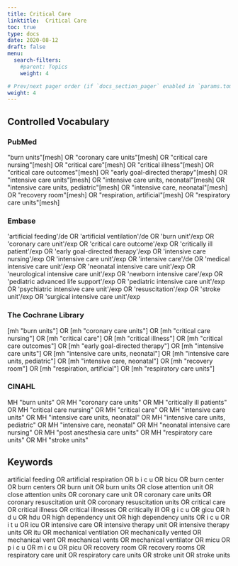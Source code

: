 ```yaml
---
title: Critical Care
linktitle:  Critical Care
toc: true
type: docs
date: 2020-08-12
draft: false
menu:
  search-filters:
    #parent: Topics
    weight: 4

# Prev/next pager order (if `docs_section_pager` enabled in `params.toml`)
weight: 4
---
```


## Controlled Vocabulary

### PubMed

"burn units"[mesh] OR "coronary care units"[mesh] OR "critical care nursing"[mesh] OR "critical care"[mesh] OR "critical illness"[mesh] OR "critical care outcomes"[mesh] OR "early goal-directed therapy"[mesh] OR "intensive care units"[mesh] OR "intensive care units, neonatal"[mesh] OR "intensive care units, pediatric"[mesh] OR "intensive care, neonatal"[mesh] OR "recovery room"[mesh] OR "respiration, artificial"[mesh] OR "respiratory care units"[mesh] 

### Embase

'artificial feeding'/de OR 'artificial ventilation'/de OR 'burn unit'/exp OR 'coronary care unit'/exp OR 'critical care outcome'/exp OR 'critically ill patient'/exp OR 'early goal-directed therapy'/exp OR 'intensive care nursing'/exp OR 'intensive care unit'/exp OR 'intensive care'/de OR 'medical intensive care unit'/exp OR 'neonatal intensive care unit'/exp OR 'neurological intensive care unit'/exp OR 'newborn intensive care'/exp OR 'pediatric advanced life support'/exp OR 'pediatric intensive care unit'/exp OR 'psychiatric intensive care unit'/exp OR 'resuscitation'/exp OR 'stroke unit'/exp OR 'surgical intensive care unit'/exp

### The Cochrane Library

[mh "burn units"] OR [mh "coronary care units"] OR [mh "critical care nursing"] OR [mh "critical care"] OR [mh "critical illness"] OR [mh "critical care outcomes"] OR [mh "early goal-directed therapy"] OR [mh "intensive care units"] OR [mh "intensive care units, neonatal"] OR [mh "intensive care units, pediatric"] OR [mh "intensive care, neonatal"] OR [mh "recovery room"] OR [mh "respiration, artificial"] OR [mh "respiratory care units"] 

### CINAHL

MH "burn units" OR MH "coronary care units" OR MH "critically ill patients" OR MH "critical care nursing" OR MH "critical care" OR MH "intensive care units" OR MH "intensive care units, neonatal" OR MH "intensive care units, pediatric" OR MH "intensive care, neonatal" OR MH "neonatal intensive care nursing" OR MH "post anesthesia care units" OR MH "respiratory care units" OR MH "stroke units" 

## Keywords

artificial feeding OR artificial respiration OR b i c u OR bicu OR burn center OR burn centers OR burn unit OR burn units OR close attention unit OR close attention units OR coronary care unit OR coronary care units OR coronary resuscitation unit OR coronary resuscitation units OR critical care OR critical illness OR critical illnesses OR critically ill OR g i c u OR gicu OR h d u OR hdu OR high dependency unit OR high dependency units OR i c u OR i t u OR icu OR intensive care OR intensive therapy unit OR intensive therapy units OR itu OR mechanical ventilation OR mechanically vented OR mechanical vent OR mechanical vents OR mechanical ventilator OR micu OR p i c u OR m i c u OR picu OR recovery room OR recovery rooms OR respiratory care unit OR respiratory care units OR stroke unit OR stroke units
